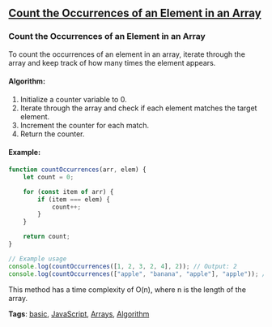 ## [Count the Occurrences of an Element in an Array](#count-the-occurences-of-an-element-in-an-array)

### Count the Occurrences of an Element in an Array

To count the occurrences of an element in an array, iterate through the array and keep track of how many times the element appears.

#### Algorithm:
1. Initialize a counter variable to 0.
2. Iterate through the array and check if each element matches the target element.
3. Increment the counter for each match.
4. Return the counter.

#### Example:
```javascript
function countOccurrences(arr, elem) {
    let count = 0;

    for (const item of arr) {
        if (item === elem) {
            count++;
        }
    }

    return count;
}

// Example usage
console.log(countOccurrences([1, 2, 3, 2, 4], 2)); // Output: 2
console.log(countOccurrences(["apple", "banana", "apple"], "apple")); // Output: 2
```

This method has a time complexity of O(n), where n is the length of the array.

**Tags**: [basic](./level/basic), [JavaScript](./theme/javascript), [Arrays](./theme/arrays), [Algorithm](./theme/algorithm)


